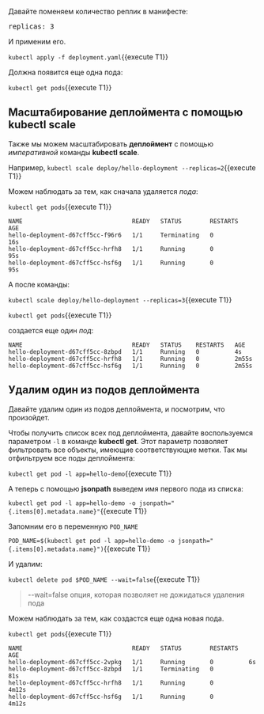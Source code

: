 Давайте поменяем количество реплик в манифесте:

<pre class="file" data-filename="./deployment.yaml" data-target="insert" data-marker="  replicas: 2">
replicas: 3</pre>


И применим его.

`kubectl apply -f deployment.yaml`{{execute T1}}

Должна появится еще одна пода:

`kubectl get pods`{{execute T1}}



## Масштабирование деплоймента с помощью kubectl scale 

Также мы можем масштабировать **деплоймент** с помощью *императивной* команды **kubectl scale**.

Например, `kubectl scale deploy/hello-deployment --replicas=2`{{execute T1}}



Можем наблюдать за тем, как сначала удаляется *пода*:

`kubectl get pods`{{execute T1}}

```
NAME                               READY   STATUS        RESTARTS   AGE
hello-deployment-d67cff5cc-f96r6   1/1     Terminating   0          16s
hello-deployment-d67cff5cc-hrfh8   1/1     Running       0          95s
hello-deployment-d67cff5cc-hsf6g   1/1     Running       0          95s
```

А после команды:

`kubectl scale deploy/hello-deployment --replicas=3`{{execute T1}}

`kubectl get pods`{{execute T1}}

создается еще один *под*:
```
NAME                               READY   STATUS    RESTARTS   AGE
hello-deployment-d67cff5cc-8zbpd   1/1     Running   0          4s
hello-deployment-d67cff5cc-hrfh8   1/1     Running   0          2m55s
hello-deployment-d67cff5cc-hsf6g   1/1     Running   0          2m55s
```



## Удалим один из подов деплоймента

Давайте удалим один из подов деплоймента, и посмотрим, что произойдет. 

Чтобы получить список всех под деплоймента, давайте воспользуемся параметром `-l` в команде **kubectl get**. Этот параметр позволяет фильтровать все объекты, имеющие соответствующие метки. Так мы отфильтруем все поды деплоймента:

`kubectl get pod -l app=hello-demo`{{execute T1}}

А теперь с помощью **jsonpath** выведем имя первого пода из списка:

`kubectl get pod -l app=hello-demo -o jsonpath="{.items[0].metadata.name}"`{{execute T1}}

Запомним его в переменную `POD_NAME`

`POD_NAME=$(kubectl get pod -l app=hello-demo -o jsonpath="{.items[0].metadata.name}")`{{execute T1}}

И удалим:

`kubectl delete pod $POD_NAME --wait=false`{{execute T1}}

> --wait=false опция, которая позволяет не дожидаться удаления пода

Можем наблюдать за тем, как создаcтся еще одна новая пода.

`kubectl get pods`{{execute T1}}

```
NAME                               READY   STATUS        RESTARTS   AGE
hello-deployment-d67cff5cc-2vpkg   1/1     Running       0          6s
hello-deployment-d67cff5cc-8zbpd   1/1     Terminating   0          81s
hello-deployment-d67cff5cc-hrfh8   1/1     Running       0          4m12s
hello-deployment-d67cff5cc-hsf6g   1/1     Running       0          4m12s
```
